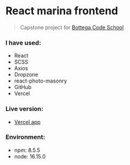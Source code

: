 # React marina frontend

> Capstone project for [Bottega Code School](https://bottega.tech/)

### I have used:

- React
- SCSS
- Axios
- Dropzone
- react-photo-masonry
- GitHub
- Vercel

### Live version:

- [Vercel app](https://react-marina-front.vercel.app/)

### Environment:

- npm: 8.5.5
- node: 16.15.0

